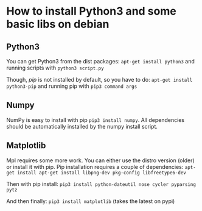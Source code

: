 # How to install Python3 and some basic libs on debian
## Python3
You can get Python3 from the dist packages:
`apt-get install python3` and running scripts with `python3 script.py`

Though, *pip* is not installed by default, so you have to do:
`apt-get install python3-pip`  and running pip with `pip3 command args`

## Numpy
NumPy is easy to install with pip `pip3 install numpy`. All dependencies should be automatically installed  by the numpy install script.

## Matplotlib
Mpl requires some more work. You can either use the distro version (older) or install it with pip.
Pip installation requires a couple of dependencies:
`apt-get install apt-get install libpng-dev pkg-config libfreetype6-dev`

Then with pip install:
`pip3 install python-dateutil nose cycler pyparsing pytz`

And then finally:
`pip3 install matplotlib` (takes the latest on pypi)